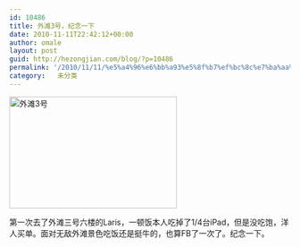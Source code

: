 ```yaml
---
id: 10486
title: 外滩3号，纪念一下
date: 2010-11-11T22:42:12+00:00
author: omale
layout: post
guid: http://hezongjian.com/blog/?p=10486
permalink: '/2010/11/11/%e5%a4%96%e6%bb%a93%e5%8f%b7%ef%bc%8c%e7%ba%aa%e5%bf%b5%e4%b8%80%e4%b8%8b/'
category:   未分类  
---
```

[<img alt="外滩3号" class="aligncenter size-medium wp-image-10487" height="200" src="/uploads/2010/11/IMAG0165-300x200.jpg" title="IMAG0165" width="300" srcset="/uploads/2010/11/IMAG0165-300x200.jpg 300w, /uploads/2010/11/IMAG0165-768x512.jpg 768w, /uploads/2010/11/IMAG0165-1024x683.jpg 1024w" sizes="(max-width: 300px) 100vw, 300px" />](/uploads/2010/11/IMAG0165.jpg)

第一次去了外滩三号六楼的Laris，一顿饭本人吃掉了1/4台iPad，但是没吃饱，洋人买单。面对无敌外滩景色吃饭还是挺牛的，也算FB了一次了。纪念一下。